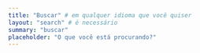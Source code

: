 ```yaml
---
title: "Buscar" # em qualquer idioma que você quiser
layout: "search" # é necessário
summary: "buscar"
placeholder: "O que você está procurando?" 
---
```

